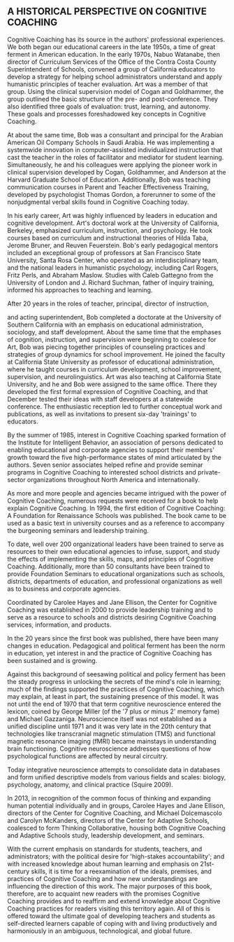 ## A HISTORICAL PERSPECTIVE ON COGNITIVE COACHING

Cognitive Coaching has its source in the authors' professional experiences. We both began our educational careers in the late 1950s, a time of great ferment in American education. In the early 1970s, Nabuo Watanabe, then director of Curriculum Services of the Office of the Contra Costa County Superintendent of Schools, convened a group of California educators to develop a strategy for helping school administrators understand and apply humanistic principles of teacher evaluation. Art was a member of that group. Using the clinical supervision model of Cogan and Goldhammer, the group outlined the basic structure of the pre- and post-conference. They also identified three goals of evaluation: trust, learning, and autonomy. These goals and processes foreshadowed key concepts in Cognitive Coaching.

At about the same time, Bob was a consultant and principal for the Arabian American Oil Company Schools in Saudi Arabia. He was implementing a systemwide innovation in computer-assisted individualized instruction that cast the teacher in the roles of facilitator and mediator for student learning. Simultaneously, he and his colleagues were applying the pioneer work in clinical supervision developed by Cogan, Goldhammer, and Anderson at the Harvard Graduate School of Education. Additionally, Bob was teaching communication courses in Parent and Teacher Effectiveness Training, developed by psychologist Thomas Gordon, a forerunner to some of the nonjudgmental verbal skills found in Cognitive Coaching today.

In his early career, Art was highly influenced by leaders in education and cognitive development. Art's doctoral work at the University of California, Berkeley, emphasized curriculum, instruction, and psychology. He took courses based on curriculum and instructional theories of Hilda Taba, Jerome Bruner, and Reuven Feuerstein. Bob's early pedagogical mentors included an exceptional group of professors at San Francisco State University, Santa Rosa Center, who operated as an interdisciplinary team, and the national leaders in humanistic psychology, including Carl Rogers, Fritz Perls, and Abraham Maslow. Studies with Caleb Gattegno from the University of London and J. Richard Suchman, father of inquiry training, informed his approaches to teaching and learning.

After 20 years in the roles of teacher, principal, director of instruction,

and acting superintendent, Bob completed a doctorate at the University of Southern California with an emphasis on educational administration, sociology, and staff development. About the same time that the emphases of cognition, instruction, and supervision were beginning to coalesce for Art, Bob was piecing together principles of counseling practices and strategies of group dynamics for school improvement. He joined the faculty at California State University as professor of educational administration, where he taught courses in curriculum development, school improvement, supervision, and neurolinguistics. Art was also teaching at California State University, and he and Bob were assigned to the same office. There they developed the first formal expression of Cognitive Coaching, and that December tested their ideas with staff developers at a statewide conference. The enthusiastic reception led to further conceptual work and publications, as well as invitations to present six-day 'trainings' to educators.

By the summer of 1985, interest in Cognitive Coaching sparked formation of the Institute for Intelligent Behavior, an association of persons dedicated to enabling educational and corporate agencies to support their members' growth toward the five high-performance states of mind articulated by the authors. Seven senior associates helped refine and provide seminar programs in Cognitive Coaching to interested school districts and private-sector organizations throughout North America and internationally.

As more and more people and agencies became intrigued with the power of Cognitive Coaching, numerous requests were received for a book to help explain Cognitive Coaching. In 1994, the first edition of Cognitive Coaching: A Foundation for Renaissance Schools was published. The book came to be used as a basic text in university courses and as a reference to accompany the burgeoning seminars and leadership training.

To date, well over 200 organizational leaders have been trained to serve as resources to their own educational agencies to infuse, support, and study the effects of implementing the skills, maps, and principles of Cognitive Coaching. Additionally, more than 50 consultants have been trained to provide Foundation Seminars to educational organizations such as schools, districts, departments of education, and professional organizations as well as to business and corporate agencies.

Coordinated by Carolee Hayes and Jane Ellison, the Center for Cognitive Coaching was established in 2000 to provide leadership training and to serve as a resource to schools and districts desiring Cognitive Coaching services, information, and products.

In the 20 years since the first book was published, there have been many changes in education. Pedagogical and political ferment has been the norm in education, yet interest in and the practice of Cognitive Coaching has been sustained and is growing.

Against this background of seesawing political and policy ferment has been the steady progress in unlocking the secrets of the mind's role in learning; much of the findings supported the practices of Cognitive Coaching, which may explain, at least in part, the sustaining presence of this model. It was not until the end of 1970 that that term cognitive neuroscience entered the lexicon, coined by George Miller (of the '7 plus or minus 2' memory fame) and Michael Gazzaniga. Neuroscience itself was not established as a unified discipline until 1971 and it was very late in the 20th century that technologies like transcranial magnetic stimulation (TMS) and functional magnetic resonance imaging (fMRI) became mainstays in understanding brain functioning. Cognitive neuroscience addresses questions of how psychological functions are affected by neural circuitry.

Today integrative neuroscience attempts to consolidate data in databases and form unified descriptive models from various fields and scales: biology, psychology, anatomy, and clinical practice (Squire 2009).

In 2013, in recognition of the common focus of thinking and expanding human potential individually and in groups, Carolee Hayes and Jane Ellison, directors of the Center for Cognitive Coaching, and Michael Dolcemascolo and Carolyn McKanders, directors of the Center for Adaptive Schools, coalesced to form Thinking Collaborative, housing both Cognitive Coaching and Adaptive Schools study, leadership development, and seminars.

With the current emphasis on standards for students, teachers, and administrators; with the political desire for 'high-stakes accountability'; and with increased knowledge about human learning and emphasis on 21st-century skills, it is time for a reexamination of the ideals, premises, and practices of Cognitive Coaching and how new understandings are influencing the direction of this work. The major purposes of this book, therefore, are to acquaint new readers with the promises Cognitive Coaching provides and to reaffirm and extend knowledge about Cognitive Coaching practices for readers visiting this territory again. All of this is offered toward the ultimate goal of developing teachers and students as self-directed learners capable of coping with and living productively and harmoniously in an ambiguous, technological, and global future.